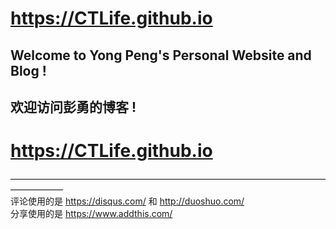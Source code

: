 # https://CTLife.github.io                                         
## Welcome to Yong Peng's Personal Website and Blog !                                                
## 欢迎访问彭勇的博客 !                                                 
# https://CTLife.github.io    
                                    
             
——————————————————————————————————————————                             
评论使用的是 https://disqus.com/   和  http://duoshuo.com/     
分享使用的是 https://www.addthis.com/                                                                  
